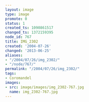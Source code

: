 ```yaml
---
layout: image
type: image
promote: 0
status: 1
created_ts: 1090861517
changed_ts: 1372159395
node_id: 767
title: IMG_2302
created: '2004-07-26'
changed: '2013-06-25'
aliases:
- "/2004/07/26/img_2302/"
- "/node/767/"
permalink: "/2004/07/26/img_2302/"
tags:
- Coromandel
images:
- src: image/images/img_2302-767.jpg
  name: img_2302-767.jpg
---
```


